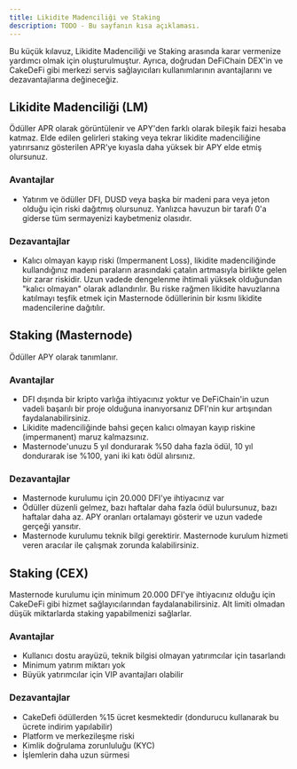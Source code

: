 ```yaml
---
title: Likidite Madenciliği ve Staking
description: TODO - Bu sayfanın kısa açıklaması.
---
```


Bu küçük kılavuz, Likidite Madenciliği ve Staking arasında karar vermenize yardımcı olmak için oluşturulmuştur. Ayrıca, doğrudan DeFiChain DEX'in ve CakeDeFi gibi merkezi servis sağlayıcıları kullanımlarının avantajlarını ve dezavantajlarına değineceğiz.

## Likidite Madenciliği (LM)

Ödüller APR olarak görüntülenir ve APY'den farklı olarak bileşik faizi hesaba katmaz. Elde edilen gelirleri staking veya tekrar likidite madenciliğine yatırırsanız gösterilen APR'ye kıyasla daha yüksek bir APY elde etmiş olursunuz.

### Avantajlar

- Yatırım ve ödüller DFI, DUSD veya başka bir madeni para veya jeton olduğu için riski dağıtmış olursunuz. Yanlızca havuzun bir tarafı 0'a giderse tüm sermayenizi kaybetmeniz olasıdır.

### Dezavantajlar

- Kalıcı olmayan kayıp riski (Impermanent Loss), likidite madenciliğinde kullandığınız madeni paraların arasındaki çatalın artmasıyla birlikte gelen bir zarar riskidir. Uzun vadede dengelenme ihtimali yüksek olduğundan "kalıcı olmayan" olarak adlandırılır. Bu riske rağmen likidite havuzlarına katılmayı teşfik etmek için Masternode ödüllerinin bir kısmı likidite madencilerine dağıtılır.

## Staking (Masternode)

Ödüller APY olarak tanımlanır.

### Avantajlar

- DFI dışında bir kripto varlığa ihtiyacınız yoktur ve DeFiChain'in uzun vadeli başarılı bir proje olduğuna inanıyorsanız DFI'nin kur artışından faydalanabilirsiniz.
- Likidite madenciliğinde bahsi geçen kalıcı olmayan kayıp riskine (impermanent) maruz kalmazsınız.
- Masternode'unuzu 5 yıl dondurarak %50 daha fazla ödül, 10 yıl dondurarak ise %100, yani iki katı ödül alırsınız.

### Dezavantajlar

- Masternode kurulumu için 20.000 DFI'ye ihtiyacınız var
- Ödüller düzenli gelmez, bazı haftalar daha fazla ödül bulursunuz, bazı haftalar daha az. APY oranları ortalamayı gösterir ve uzun vadede gerçeği yansıtır.
- Masternode kurulumu teknik bilgi gerektirir. Masternode kurulum hizmeti veren aracılar ile çalışmak zorunda kalabilirsiniz.

## Staking (CEX)

Masternode kurulumu için minimum 20.000 DFI'ye ihtiyacınız olduğu için CakeDeFi gibi hizmet sağlayıcılarından faydalanabilirsiniz. Alt limiti olmadan düşük miktarlarda staking yapabilmenizi sağlarlar.

### Avantajlar

- Kullanıcı dostu arayüzü, teknik bilgisi olmayan yatırımcılar için tasarlandı
- Minimum yatırım miktarı yok
- Büyük yatırımcılar için VIP avantajları olabilir

### Dezavantajlar

- CakeDefi ödüllerden %15 ücret kesmektedir (dondurucu kullanarak bu ücrete indirim yapılabilir)
- Platform ve merkezileşme riski
- Kimlik doğrulama zorunluluğu (KYC)
- İşlemlerin daha uzun sürmesi
